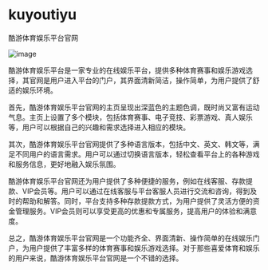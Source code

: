 # kuyoutiyu
酷游体育娱乐平台官网

![image](https://user-images.githubusercontent.com/132263395/236121110-fd644bb8-9794-4fb6-b159-a39bf50bc046.png)


酷游体育娱乐平台是一家专业的在线娱乐平台，提供多种体育赛事和娱乐游戏选择，其官网是用户进入平台的门户，其界面清新简洁，操作简单，为用户提供了舒适的娱乐环境。

首先，酷游体育娱乐平台官网的主页呈现出深蓝色的主题色调，既时尚又富有运动气息。主页上设置了多个模块，包括体育赛事、电子竞技、彩票游戏、真人娱乐等，用户可以根据自己的兴趣和需求选择进入相应的模块。

其次，酷游体育娱乐平台官网提供了多种语言版本，包括中文、英文、韩文等，满足不同用户的语言需求。用户可以通过切换语言版本，轻松查看平台上的各种游戏和服务信息，更好地融入娱乐氛围。

酷游体育娱乐平台官网还为用户提供了多种便捷的服务，例如在线客服、存款提款、VIP会员等。用户可以通过在线客服与平台客服人员进行交流和咨询，得到及时的帮助和解答。同时，平台支持多种存款提款方式，为用户提供了灵活方便的资金管理服务。VIP会员则可以享受更高的优惠和专属服务，提高用户的体验和满意度。

总之，酷游体育娱乐平台官网是一个功能齐全、界面清新、操作简单的在线娱乐门户，为用户提供了丰富多样的体育赛事和娱乐游戏选择。对于那些喜爱体育和娱乐的用户来说，酷游体育娱乐平台官网是一个不错的选择。
